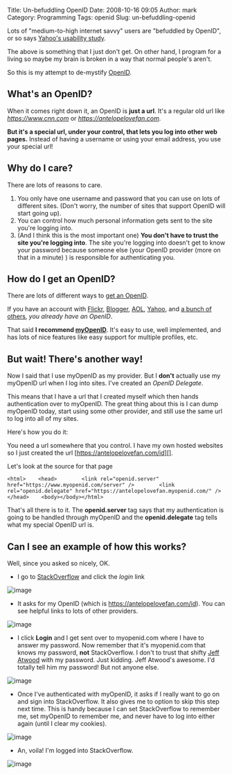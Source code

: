Title: Un-befuddling OpenID
Date: 2008-10-16 09:05
Author: mark
Category: Programming
Tags: openid
Slug: un-befuddling-openid

Lots of "medium-to-high internet savvy" users are "befuddled by OpenID",
or so says [Yahoo's usability study][].



The above is something that I just don't get. On other hand, I program
for a living so maybe my brain is broken in a way that normal people's
aren't.



So this is my attempt to de-mystify [OpenID][].



## What's an OpenID?



When it comes right down it, an OpenID is **just a url**. It's a regular
old url like *https://www.cnn.com* or *https://antelopelovefan.com*.



**But it's a special url, under your control, that lets you log into
other web pages.** Instead of having a username or using your email
address, you use your special url!



## Why do I care?



There are lots of reasons to care.



1.  You only have one username and password that you can use on lots of
    different sites. (Don't worry, the number of sites that support
    OpenID will start going up).
2.  You can control how much personal information gets sent to the site
    you're logging into.
3.  (And I think this is the most important one) **You don't have to
    trust the site you're logging into**. The site you're logging into
    doesn't get to know your password because someone else (your OpenID
    provider (more on that in a minute) ) is responsible for
    authenticating you.



## How do I get an OpenID?



There are lots of different ways to [get an OpenID][].



If you have an account with [Flickr][], [Blogger][], [AOL][], [Yahoo][],
and [a bunch of others][get an OpenID], *you already have an OpenID*.



That said **I recommend [myOpenID][]**. It's easy to use, well
implemented, and has lots of nice features like easy support for
multiple profiles, etc.



## But wait! There's another way!



Now I said that I use myOpenID as my provider. But I **don't** actually
use my myOpenID url when I log into sites. I've created an *OpenID
Delegate*.



This means that I have a url that I created myself which then hands
authentication over to myOpenID. The great thing about this is I can
dump myOpenID today, start using some other provider, and still use the
same url to log into all of my sites.



Here's how you do it:



You need a url somewhere that you control. I have my own hosted websites
so I just created the url [https://antelopelovefan.com/id][].



Let's look at the source for that page




    <html>    <head>        <link rel="openid.server" href="https://www.myopenid.com/server" />        <link rel="openid.delegate" href="https://antelopelovefan.myopenid.com/" />    </head>    <body></body></html>



That's all there is to it. The **openid.server** tag says that my
authentication is going to be handled through myOpenID and the
**openid.delegate** tag tells what my special OpenID url is.



## Can I see an example of how this works?



Well, since you asked so nicely, OK.



-   I go to [StackOverflow][] and click the *login* link



![image][]



-   It asks for my OpenID (which is https://antelopelovefan.com/id). You
    can see helpful links to lots of other providers.



![image][1]



-   I click **Login** and I get sent over to myopenid.com where I have
    to answer my password. Now remember that it's myopenid.com that
    knows my password, **not** StackOverflow. I don't to trust that
    shifty [Jeff Atwood][] with my password. Just kidding. Jeff Atwood's
    awesome. I'd totally tell him my password! But not anyone else.



![image][2]



-   Once I've authenticated with myOpenID, it asks if I really want to
    go on and sign into StackOverflow. It also gives me to option to
    skip this step next time. This is handy because I can set
    StackOverflow to remember me, set myOpenID to remember me, and never
    have to log into either again (until I clear my cookies).



![image][3]



-   An, voila! I'm logged into StackOverflow.



![image][4]



  [Yahoo's usability study]: https://developer.yahoo.com/openid/bestpractices.html
  [OpenID]: https://openid.net/
  [get an OpenID]: https://openid.net/get/
  [Flickr]: https://www.flicker.com
  [Blogger]: https://www.blogspot.com
  [AOL]: https://openid.blogspot.com
  [Yahoo]: https://openid.yahoo.com
  [myOpenID]: https://www.myopenid.com/
  [https://antelopelovefan.com/id]: https://antelopelovefan.com/id
  [StackOverflow]: https://stackoverflow.com
  [image]: https://farm4.static.flickr.com/3048/2947052022_70620a2628.jpg?v=1224162654
  [1]: https://farm4.static.flickr.com/3152/2946241717_c7af2bf3aa.jpg?v=0
  [Jeff Atwood]: https://www.codinghorror.com
  [2]: https://farm3.static.flickr.com/2165/2947052024_0eb4f15dca.jpg?v=1224162574
  [3]: https://farm4.static.flickr.com/3048/2947052014_2cf2e98383.jpg?v=1224162761
  [4]: https://farm4.static.flickr.com/3208/2947052020_692465cf55.jpg?v=1224162681
